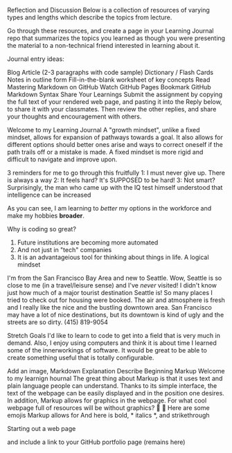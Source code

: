Reflection and Discussion Below is a collection of resources of varying types and lengths which describe the topics from lecture.

Go through these resources, and create a page in your Learning Journal repo that summarizes the topics you learned as though you were presenting the material to a non-technical friend interested in learning about it.

Journal entry ideas:

Blog Article (2-3 paragraphs with code sample) Dictionary / Flash Cards Notes in outline form Fill-in-the-blank worksheet of key concepts Read Mastering Markdown on GitHub Watch GitHub Pages Bookmark GitHub Markdown Syntax Share Your Learnings Submit the assignment by copying the full text of your rendered web page, and pasting it into the Reply below, to share it with your classmates. Then review the other replies, and share your thoughts and encouragement with others.

Welcome to my Learning Journal
A "growth mindset", unlike a fixed mindset, allows for expansion of pathways towards a goal. It also allows for different options should better ones arise and ways to correct oneself if the path trails off or a mistake is made. A fixed mindset is more rigid and difficult to navigate and improve upon.

3 reminders for me to go through this fruitfully 1: I must never give up. There is always a way 2: It feels hard? It's SUPPOSED to be hard! 3: Not smart? Surprisingly, the man who came up with the IQ test himself understood that intelligence can be increased

As you can see, I am learning to *better* my options in the workforce and make my hobbies **broader**.

Why is coding so great?
1. Future institutions are becoming more automated
  1. And not just in "tech" companies
2. It is an advantageious tool for thinking about things in life. A logical mindset

I'm from the San Francisco Bay Area and new to Seattle. Wow, Seattle is so close to me (in a travel/leisure sense) and I've *never* visited! I didn't know just how much of a major tourist destination Seattle is! So many places I tried to check out for housing were booked. The air and atmosphere is fresh and I really like the nice and the bustling downtown area. San Francisco may have a lot of nice destinations, but its downtown is kind of ugly and the streets are so dirty.
(415) 819-9054




Stretch Goals
I'd like to learn to code to get into a field that is very much in demand. Also, I enjoy using computers and think it is about time I learned some of the innerworkings of software. It would be great to be able to create something useful that is totally configurable.

Add an image,
Markdown Explanation Describe Beginning Markup
Welcome to my learnign hournal The great thing about Markup is that it uses text and plain language people can understand. Thanks to its simple interface, the text of the webpage can be easily displayed and in the position one desires. In addition, Markup allows for graphics in the webpage. For what cool webpage full of resources will be without graphics? 🐇 🐃 Here are some emojis Markup allows for And here is bold, * italics *, and strikethrough

Starting out a web page

and include a link to your GitHub portfolio page (remains here)
